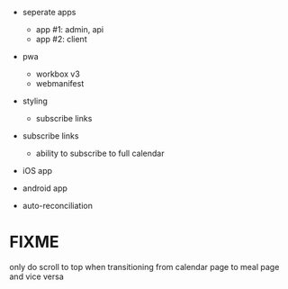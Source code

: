 - seperate apps

  - app #1: admin, api
  - app #2: client

- pwa
  - workbox v3
  - webmanifest
- styling
  - subscribe links
- subscribe links
  - ability to subscribe to full calendar
- iOS app
- android app
- auto-reconciliation

# FIXME

only do scroll to top when transitioning
from calendar page to meal page and vice versa
